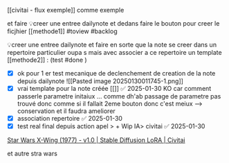 [[civitai - flux exemple]] comme exemple

et faire 
💡creer une entree dailynote et dedans faire le bouton pour creer le ficjhier [[methode1]] #toview #backlog

💡creer une entree dailynote et faire en sorte que la note se creer dans un repertoire particulier oupa s mais avec associer a ce repertoire un template [[methode2]] : (test #done ) 


- [x] ok pour 1 er test mecanique de declenchement de creation de la note depuis dailynote
      ![[Pasted image 20250130011745-1.png]]
- [x] vrai template pour la note créée [[]] ✅ 2025-01-30
      KO car comment passerle parametre initaiux ... comme dh'ab passage de parametre pas trouvé
      donc comme si il fallait 2eme bouton donc c'est meiux 
      --> conservation et il faudra ameliorer 
- [x] association repertoire ✅ 2025-01-30
- [x] test real final depuis action apel > + Wip IA> civitai ✅ 2025-01-30

[Star Wars X-Wing (1977) - v1.0 | Stable Diffusion LoRA | Civitai](https://civitai.com/models/87231/star-wars-x-wing-1977)

et autre stra wars 
